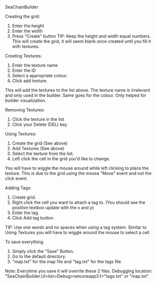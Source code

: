 SeaChainBuilder

Creating the grid:

1. Enter the height 
2. Enter the width
3. Press "Create" button
TIP: Keep the height and width equal numbers.
This will create the grid, it will seem blank once created until you fill it with textures.


Creating Textures:
1. Enter the texture name
2. Enter the ID
3. Select a appropriate colour.
4. Click add texture.

This will add the textures to the list above. The texture name is irrelevant and only used in the builder. 
Same goes for the colour. Only helped for builder visualization.


Removing Textures:
1. Click the texture in the list  
2. Click your Delete (DEL) key.


Using Textures:
1. Create the grid (See above)
2. Add Textures (See above)
3. Select the texture from the list.
4. Left click the cell in the grid you'd like to change.

You will have to wiggle the mouse around while left clicking to place the texture. 
This is due to the grid using the mouse "Move" event and not the click event.


Adding Tags:
1. Create grid.
2. Right click the cell you want to attach a tag to. (You should see the position textbox update with the x and y)
3. Enter the tag.
4. Click Add tag button.

TIP: Use one words and no spaces when using a tag system.
Similar to Using Textures you will have to wiggle around the mouse to select a cell.


To save everything.
1. Simply click the "Save" Button.
2. Go to the default directory.
3. "map.txt" for the map file and "tag.txt" for the tags file.

Note: Everytime you save it will overrite these 2 files.
Debugging location: "SeaChainBuilder.UI>bin>Debug>netcoreapp3.1>"tags.txt" or "map.txt"


